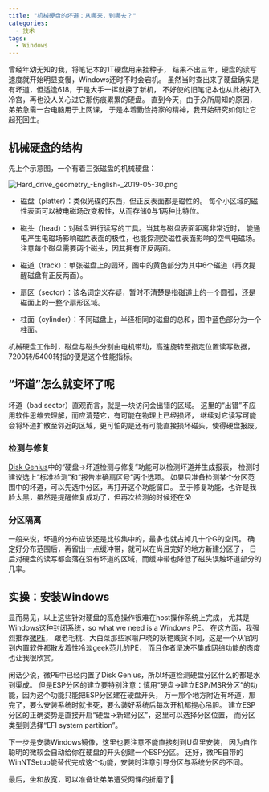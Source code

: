 ```yaml
---
title: "机械硬盘的坏道：从哪来，到哪去？"
categories:
  - 技术
tags:
  - Windows
---
```


曾经年幼无知的我，将笔记本的1T硬盘用来挂种子，
结果不出三年，硬盘的读写速度就开始明显变慢，Windows还时不时会宕机。
虽然当时查出来了硬盘确实是有坏道，但适逢618，于是大手一挥就换了新机，
不好使的旧笔记本也从此被打入冷宫，再也没人关心过它那伤痕累累的硬盘。
直到今天，由于众所周知的原因，弟弟急需一台电脑用于上网课，
于是本着勤俭持家的精神，我开始研究如何让它起死回生。

## 机械硬盘的结构

先上个示意图，一个有着三张磁盘的机械硬盘：

![Hard_drive_geometry_-_English_-_2019-05-30.png](https://i.loli.net/2020/03/03/aiLCQIVGSRhmrWP.png)

- 磁盘（platter）：类似光碟的东西，但正反表面都是磁性的。
  每个小区域的磁性表面可以被电磁场改变极性，从而存储0与1两种比特位。

- 磁头（head）：对磁盘进行读写的工具。当其与磁盘表面距离非常近时，
  能通电产生电磁场影响磁性表面的极性，也能探测受磁性表面影响的空气电磁场。
  注意每个磁盘需要两个磁头，因其拥有正反两面。

- 磁道（track）：单张磁盘上的圆环，图中的黄色部分为其中6个磁道（再次提醒磁盘有正反两面）。

- 扇区（sector）：该名词定义存疑，暂时不清楚是指磁道上的一个圆弧，还是磁面上的一整个扇形区域。

- 柱面（cylinder）：不同磁盘上，半径相同的磁盘的总和，图中蓝色部分为一个柱面。

机械硬盘工作时，磁盘与磁头分别由电机带动，高速旋转至指定位置读写数据，7200转/5400转指的便是这个性能指标。

## “坏道”怎么就变坏了呢

坏道（bad sector）直观而言，就是一块访问会出错的区域。
这里的“出错”不应用软件思维去理解，而应清楚它，有可能在物理上已经损坏，
继续对它读写可能会将坏道扩散至邻近的区域，更可怕的是还有可能直接损坏磁头，使得硬盘报废。

### 检测与修复

[Disk Genius](https://www.diskgenius.com/)中的“硬盘→坏道检测与修复”功能可以检测坏道并生成报表，
检测时建议选上“标准检测”和“报告准确扇区号”两个选项。
如果只准备检测某个分区范围中的坏道，可以先选中分区，再打开这个功能窗口。
至于修复功能，也许是我脸太黑，虽然是提醒修复成功了，但再次检测的时候还在😰

### 分区隔离

一般来说，坏道的分布应该还是比较集中的，最多也就占掉几十个G的空间。
确定好分布范围后，再留出一点缓冲带，就可以在尚且完好的地方新建分区了，
日后对硬盘的读写都会落在没有坏道的区域，而缓冲带也降低了磁头误触坏道部分的几率。

## 实操：安装Windows

显而易见，以上这些针对硬盘的高危操作很难在host操作系统上完成，
尤其是Windows这种封闭系统，so what we need is a Windows PE。
在这方面，我强烈推荐[微PE](http://www.wepe.com.cn/)，
跟老毛桃、大白菜那些家喻户晓的妖艳贱货不同，这是一个从官网到内置软件都散发着性冷淡geek范儿的PE，
而且作者坚决不集成网络功能的态度也让我很欣赏。

闲话少说，微PE中已经内置了Disk Genius，所以坏道检测硬盘分区什么的都是水到渠成。
但是ESP分区的建立要特别注意：慎用“硬盘→建立ESP/MSR分区”的功能，因为这个功能只能把ESP分区建在硬盘开头，
万一那个地方附近有坏道，那完了，要么安装系统时就卡死，要么装好系统后每次开机都提心吊胆。
建立ESP分区的正确姿势是直接开启“硬盘→新建分区”，这里可以选择分区位置，
而分区类型则选择“EFI system partition”。

下一步是安装Windows镜像，这里也要注意不能直接刻到U盘里安装，
因为自作聪明的微软会自动给你在硬盘的开头创建一个ESP分区。
还好，微PE自带的WinNTSetup能替代完成这个功能，安装时注意引导分区与系统分区的不同。

最后，坐和放宽，可以准备让弟弟遭受网课的折磨了👀


[^1]: https://en.wikipedia.org/wiki/Cylinder-head-sector
[^2]: https://zhuanlan.zhihu.com/p/54187037
